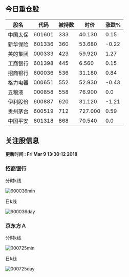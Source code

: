
## 今日重仓股 

|股名|代码|被持数|时价|涨跌%|
|---|---|---|---|---|
|中国太保|601601|333|40.130|0.15|
|新华保险|601336|360|53.680|-0.22|
|美的集团|000333|423|59.920|1.27|
|工商银行|601398|445|6.560|0.15|
|招商银行|600036|536|31.180|0.84|
|格力电器|000651|552|52.930|-0.43|
|五粮液|000858|558|76.900|0.0|
|伊利股份|600887|620|31.120|-1.21|
|贵州茅台|600519|712|727.000|0.59|
|中国平安|601318|868|70.540|0.0|

## 关注股信息
**更新时间 : Fri Mar  9 13:30:12 2018**
### 招商银行 
分时k线

![600036min](http://image.sinajs.cn/newchart/min/n/sh600036.gif)

日k线

![600036day](http://image.sinajs.cn/newchart/daily/n/sh600036.gif)

### 京东方Ａ 
分时k线

![000725min](http://image.sinajs.cn/newchart/min/n/sz000725.gif)

日k线

![000725day](http://image.sinajs.cn/newchart/daily/n/sz000725.gif)
